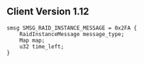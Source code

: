 ## Client Version 1.12

```rust,ignore
smsg SMSG_RAID_INSTANCE_MESSAGE = 0x2FA {
    RaidInstanceMessage message_type;    
    Map map;    
    u32 time_left;    
}

```
